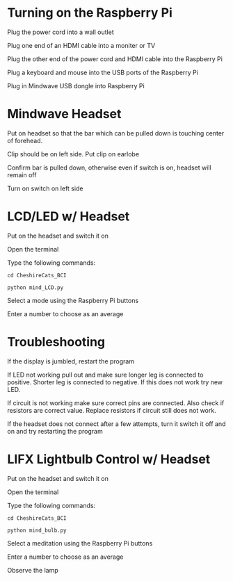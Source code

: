 # Turning on the Raspberry Pi

Plug the power cord into a wall outlet

Plug one end of an HDMI cable into a moniter or TV

Plug the other end of the power cord and HDMI cable into the Raspberry Pi

Plug a keyboard and mouse into the USB ports of the Raspberry Pi

Plug in Mindwave USB dongle into Raspberry Pi

# Mindwave Headset

Put on headset so that the bar which can be pulled down is touching center of forehead.

Clip should be on left side. Put clip on earlobe

Confirm bar is pulled down, otherwise even if switch is on, headset will remain off

Turn on switch on left side


# LCD/LED w/ Headset

Put on the headset and switch it on

Open the terminal

Type the following commands: 
	
	cd CheshireCats_BCI
  
	python mind_LCD.py

Select a mode using the Raspberry Pi buttons

Enter a number to choose as an average

# Troubleshooting

If the display is jumbled, restart the program

If LED not working pull out and make sure longer leg is connected to positive. Shorter leg is connected to negative. If this does not work try new LED.

If circuit is not working make sure correct pins are connected. Also check if resistors are correct value. Replace resistors if circuit still does not work.

If the headset does not connect after a few attempts, turn it switch it off and on and try restarting the program 

# LIFX Lightbulb Control w/ Headset

Put on the headset and switch it on

Open the terminal

Type the following commands: 
	
	cd CheshireCats_BCI
  
	python mind_bulb.py

Select a meditation using the Raspberry Pi buttons

Enter a number to choose as an average

Observe the lamp
